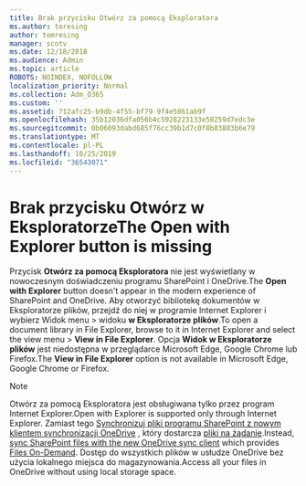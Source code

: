 ```yaml
---
title: Brak przycisku Otwórz za pomocą Eksploratora
ms.author: toresing
author: tomresing
manager: scotv
ms.date: 12/18/2018
ms.audience: Admin
ms.topic: article
ROBOTS: NOINDEX, NOFOLLOW
localization_priority: Normal
ms.collection: Adm_O365
ms.custom: ''
ms.assetid: 712afc25-b9db-4f55-bf79-9f4e5861ab9f
ms.openlocfilehash: 35b12036dfa056b4c5928223133e58259d7edc3e
ms.sourcegitcommit: 0b06093dabd685f76cc39b1d7c0f8b03883b6e79
ms.translationtype: MT
ms.contentlocale: pl-PL
ms.lasthandoff: 10/25/2019
ms.locfileid: "36543071"
---
```

# <a name="the-open-with-explorer-button-is-missing"></a><span data-ttu-id="25c51-102">Brak przycisku Otwórz w Eksploratorze</span><span class="sxs-lookup"><span data-stu-id="25c51-102">The Open with Explorer button is missing</span></span>

<span data-ttu-id="25c51-103">Przycisk **Otwórz za pomocą Eksploratora** nie jest wyświetlany w nowoczesnym doświadczeniu programu SharePoint i OneDrive.</span><span class="sxs-lookup"><span data-stu-id="25c51-103">The **Open with Explorer** button doesn't appear in the modern experience of SharePoint and OneDrive.</span></span> <span data-ttu-id="25c51-104">Aby otworzyć bibliotekę dokumentów w Eksploratorze plików, przejdź do niej w programie Internet Explorer i wybierz Widok menu \> widoku **w Eksploratorze plików**.</span><span class="sxs-lookup"><span data-stu-id="25c51-104">To open a document library in File Explorer, browse to it in Internet Explorer and select the view menu \> **View in File Explorer**.</span></span> <span data-ttu-id="25c51-105">Opcja **Widok w Eksploratorze plików** jest niedostępna w przeglądarce Microsoft Edge, Google Chrome lub Firefox.</span><span class="sxs-lookup"><span data-stu-id="25c51-105">The **View in File Explorer** option is not available in Microsoft Edge, Google Chrome or Firefox.</span></span> 
  
> [!NOTE]
> <span data-ttu-id="25c51-106">Otwórz za pomocą Eksploratora jest obsługiwana tylko przez program Internet Explorer.</span><span class="sxs-lookup"><span data-stu-id="25c51-106">Open with Explorer is supported only through Internet Explorer.</span></span> <span data-ttu-id="25c51-107">Zamiast tego [Synchronizuj pliki programu SharePoint z nowym klientem synchronizacji OneDrive](https://support.office.com/article/6de9ede8-5b6e-4503-80b2-6190f3354a88.aspx) , który dostarcza [pliki na żądanie](https://support.office.com/article/0e6860d3-d9f3-4971-b321-7092438fb38e.aspx).</span><span class="sxs-lookup"><span data-stu-id="25c51-107">Instead, [sync SharePoint files with the new OneDrive sync client](https://support.office.com/article/6de9ede8-5b6e-4503-80b2-6190f3354a88.aspx) which provides [Files On-Demand](https://support.office.com/article/0e6860d3-d9f3-4971-b321-7092438fb38e.aspx).</span></span> <span data-ttu-id="25c51-108">Dostęp do wszystkich plików w usłudze OneDrive bez użycia lokalnego miejsca do magazynowania.</span><span class="sxs-lookup"><span data-stu-id="25c51-108">Access all your files in OneDrive without using local storage space.</span></span> 
  

